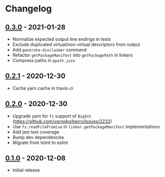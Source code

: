 # Changelog

## [0.3.0] - 2021-01-28
[0.3.0]: https://github.com/mhassan1/yarn-plugin-licenses/compare/v0.2.1...v0.3.0

- Normalize expected output line endings in tests
- Exclude duplicated virtual/non-virtual descriptors from output
- Add `generate-disclaimer` command
- Refactor `getPackageManifest` into `getPackagePath` in linkers
- Compress paths in `ppath.join`

## [0.2.1] - 2020-12-30
[0.2.1]: https://github.com/mhassan1/yarn-plugin-licenses/compare/v0.2.0...v0.2.1

- Cache yarn cache in travis-ci

## [0.2.0] - 2020-12-30
[0.2.0]: https://github.com/mhassan1/yarn-plugin-licenses/compare/v0.1.0...v0.2.0

- Upgrade yarn for `fs` support of `BigInt` (https://github.com/yarnpkg/berry/issues/2232)
- Use `fs.readFilePromise` in `linker.getPackageManifest` implementations
- Add jest test coverage
- Bump dev dependencies
- Migrate from tslint to eslint

## [0.1.0] - 2020-12-08
[0.1.0]: https://github.com/mhassan1/yarn-plugin-licenses/compare/cb369b3...v0.1.0

- Initial release
